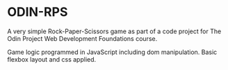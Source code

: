 # ODIN-RPS

A very simple Rock-Paper-Scissors game as part of a code project for The Odin Project Web Development Foundations course.

Game logic programmed in JavaScript including dom manipulation. 
Basic flexbox layout and css applied. 
